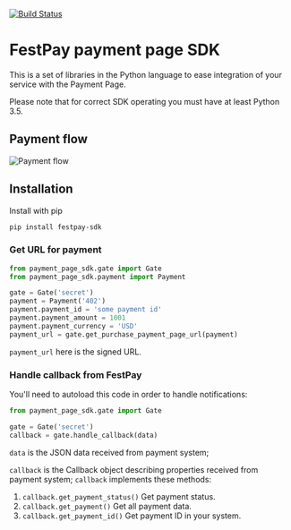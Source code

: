 [![Build Status](https://travis-ci.com/festpay/paymentpage-sdk-python.svg?branch=main)](https://travis-ci.com/festpay/paymentpage-sdk-python)

# FestPay payment page SDK

This is a set of libraries in the Python language to ease integration of your service
with the Payment Page.

Please note that for correct SDK operating you must have at least Python 3.5.  

## Payment flow

![Payment flow](flow.png)

## Installation

Install with pip
```bash
pip install festpay-sdk
```

### Get URL for payment

```python
from payment_page_sdk.gate import Gate
from payment_page_sdk.payment import Payment

gate = Gate('secret')
payment = Payment('402')
payment.payment_id = 'some payment id'
payment.payment_amount = 1001
payment.payment_currency = 'USD'
payment_url = gate.get_purchase_payment_page_url(payment)
``` 

`payment_url` here is the signed URL.

### Handle callback from FestPay

You'll need to autoload this code in order to handle notifications:

```python
from payment_page_sdk.gate import Gate

gate = Gate('secret')
callback = gate.handle_callback(data)
```

`data` is the JSON data received from payment system;

`callback` is the Callback object describing properties received from payment system;
`callback` implements these methods: 
1. `callback.get_payment_status()`
    Get payment status.
2. `callback.get_payment()`
    Get all payment data.
3. `callback.get_payment_id()`
    Get payment ID in your system.
